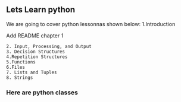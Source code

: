 ## Lets Learn python
We are going to cover python lessonnas shown below:
  1.Introduction
	
Add README chapter 1
	
	2. Input, Processing, and Output
	3. Decision Structures
	4.Repetition Structures
	5.Functions
 	6.Files
	7. Lists and Tuples
	8. Strings

### Here are python classes 
